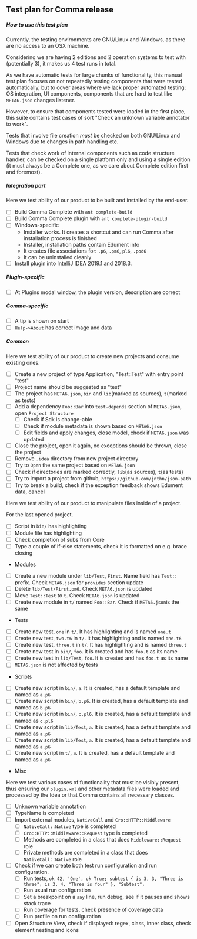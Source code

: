 ## Test plan for Comma release

##### How to use this test plan

Currently, the testing environments are GNU/Linux and Windows, as
there are no access to an OSX machine.

Considering we are having 2 editions and 2 operation systems to test with (potentially 3),
it makes us 4 test runs in total.

As we have automatic tests for large chunks of functionality, this manual test
plan focuses on not repeatedly testing components that were tested automatically,
but to cover areas where we lack proper automated testing: OS integration,
UI components, components that are hard to test like `META6.json` changes listener.

However, to ensure that components tested were loaded in the first place,
this suite contains test cases of sort "Check an unknown variable annotator to work".

Tests that involve file creation _must_ be checked on both GNU/Linux and Windows due to changes
in path handling etc.

Tests that check work of internal components such as code structure handler,
can be checked on a single platform only and using a single edition
(it must always be a Complete one, as we care about Complete edition first and foremost).

##### Integration part

Here we test ability of our product to be built and installed by the end-user.

- [ ] Build Comma Complete with `ant complete-build`
- [ ] Build Comma Complete plugin with `ant complete-plugin-build`
- [ ] Windows-specific
  - Installer works. It creates a shortcut and can run Comma after installation process is finished
  - Installer, installation paths contain Edument info
  - It creates file associations for: `.p6`, `.pm6`, `pl6`, `.pod6`
  - It can be uninstalled cleanly
- [ ] Install plugin into IntelliJ IDEA 2019.1 and 2018.3.

##### Plugin-specific

- [ ] At Plugins modal window, the plugin version, description are correct

##### Comma-specific

- [ ] A tip is shown on start
- [ ] `Help->About` has correct image and data

##### Common

Here we test ability of our product to create new projects and consume existing ones.

- [ ] Create a new project of type Application, "Test::Test" with entry point "test"
- [ ] Project name should be suggested as "test"
- [ ] The project has `META6.json`, `bin` and `lib`(marked as sources), `t`(marked as tests)
- [ ] Add a dependency `Foo::Bar` into `test-depends` section of `META6.json`, open `Project Structure`
  - [ ] Check if Sdk is change-able
  - [ ] Check if module metadata is shown based on `META6.json`
  - [ ] Edit fields and apply changes, close model, check if `META6.json` was updated
- [ ] Close the project, open it again, no exceptions should be thrown, close the project
- [ ] Remove `.idea` directory from new project directory
- [ ] Try to `Open` the same project based on `META6.json`
- [ ] Check if directories are marked correctly, `lib`(as sources), `t`(as tests)
- [ ] Try to import a project from github, `https://github.com/jnthn/json-path`
- [ ] Try to break a build, check if the exception feedback shows Edument data, cancel

Here we test ability of our product to manipulate files inside of a project.

For the last opened project.

- [ ] Script in `bin/` has highlighting
- [ ] Module file has highlighting
- [ ] Check completion of subs from Core
- [ ] Type a couple of if-else statements, check it is formatted on e.g. brace closing

* Modules
- [ ] Create a new module under `lib/Test`, `First`. Name field has `Test::` prefix. Check `META6.json` for `provides` section update
- [ ] Delete `lib/Test/First.pm6`. Check `META6.json` is updated
- [ ] Move `Test::Test` to `t`. Check `META6.json` is updated
- [ ] Create new module in `t/` named `Foo::Bar`. Check if `META6.json`is the same

* Tests

- [ ] Create new test, `one` in `t/`. It has highlighting and is named `one.t`
- [ ] Create new test, `two.t6` in `t/`. It has highlighting and is named `one.t6`
- [ ] Create new test, `three.t` in `t/`. It has highlighting and is named `three.t`
- [ ] Create new test in `bin/`, `foo`. It is created and has `foo.t` as its name
- [ ] Create new test in `lib/Test`, `foo`. It is created and has `foo.t` as its name
- [ ] `META6.json` is not affected by tests

* Scripts

- [ ] Create new script in `bin/`, `a`. It is created, has a default template and named as `a.p6`
- [ ] Create new script in `bin/`, `b.p6`. It is created, has a default template and named as `b.p6`
- [ ] Create new script in `bin/`, `c.pl6`. It is created, has a default template and named as `c.pl6`
- [ ] Create new script in `lib/Test`, `a`. It is created, has a default template and named as `a.p6`
- [ ] Create new script in `lib/Test`, `a`. It is created, has a default template and named as `a.p6`
- [ ] Create new script in `t/`, `a`. It is created, has a default template and named as `a.p6`

* Misc

Here we test various cases of functionality that must be visibly present,
thus ensuring our `plugin.xml` and other metadata files were loaded and processed by
the Idea or that Comma contains all necessary classes.

- [ ] Unknown variable annotation
- [ ] TypeName is completed
- [ ] Import external modules, `NativeCall` and `Cro::HTTP::Middleware`
  - [ ] `NativeCall::Native` type is completed
  - [ ] `Cro::HTTP::Middleware::Request` type is completed
  - [ ] Methods are completed in a class that does `Middleware::Request` role
  - [ ] Private methods are completed in a class that does `NativeCall::Native` role
- [ ] Check if we can create both test run configuration and run configuration.
  - [ ] Run tests, `ok 42, 'One', ok True; subtest { is 3, 3, "Three is three"; is 3, 4, "Three is four" }, "Subtest";`
  - [ ] Run usual run configuration
  - [ ] Set a breakpoint on a `say` line, run debug, see if it pauses and shows stack trace
  - [ ] Run coverage for tests, check presence of coverage data
  - [ ] Run profile on run configuration
- [ ] Open Structure View, check if displayed: regex, class, inner class, check element nesting and icons
